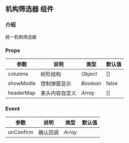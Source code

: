 ## 机构筛选器 组件
### 介绍
统一机构筛选器
### Props

| 参数   | 说明             | 类型      | 默认值                      |
| ------ | ---------------- | --------- | --------------------------- |
| columns   | 树形结构      | _Object_  | []                            |
| showModle  | 控制弹窗显示 | _Boolean_ | false                       |
| headerMap | 表头内容自定义     | _Array_ | [] |

### Event

| 参数   | 说明             | 类型      | 默认值                      |
| ------ | ---------------- | --------- | --------------------------- |
| onConfirm   | 确认回调      | _Array_  |                             |